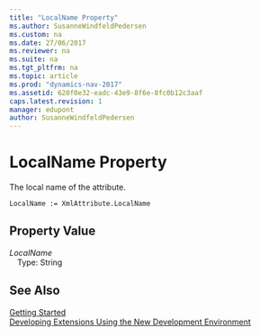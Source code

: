 ```yaml
---
title: "LocalName Property"
ms.author: SusanneWindfeldPedersen
ms.custom: na
ms.date: 27/06/2017
ms.reviewer: na
ms.suite: na
ms.tgt_pltfrm: na
ms.topic: article
ms.prod: "dynamics-nav-2017"
ms.assetid: 620f0e32-eadc-43e9-8f6e-8fc0b12c3aaf
caps.latest.revision: 1
manager: edupont
author: SusanneWindfeldPedersen
---
```


# LocalName Property
The local name of the attribute.  
```  
LocalName := XmlAttribute.LocalName  
```  
## Property Value
*LocalName*  
&emsp;Type: String  
  
## See Also
[Getting Started](devenv-get-started.md)  
[Developing Extensions Using the New Development Environment](devenv-dev-overview.md)  
